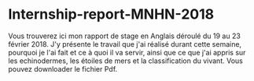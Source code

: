 # Internship-report-MNHN-2018
Vous trouverez ici mon rapport de stage en Anglais déroulé du 19 au 23 février 2018. J'y présente le travail que j'ai réalisé durant cette semaine, pourquoi je l'ai fait et ce à quoi il va servir, ainsi que ce que j'ai appris sur les echinodermes, les étoiles de mers et la classification du vivant.
Vous pouvez downloader le fichier Pdf.
